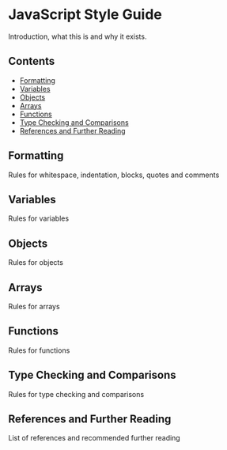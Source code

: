 # JavaScript Style Guide

Introduction, what this is and why it exists.

## Contents

* [Formatting](#Formatting)
* [Variables](#variables)
* [Objects](#objects)
* [Arrays](#arrays)
* [Functions](#functions)
* [Type Checking and Comparisons](#type-checking-and-comparisons)
* [References and Further Reading](#references-and-further-reading)

## Formatting 

Rules for whitespace, indentation, blocks, quotes and comments

## Variables

Rules for variables

## Objects

Rules for objects

## Arrays

Rules for arrays

## Functions

Rules for functions

## Type Checking and Comparisons

Rules for type checking and comparisons

## References and Further Reading

List of references and recommended further reading

